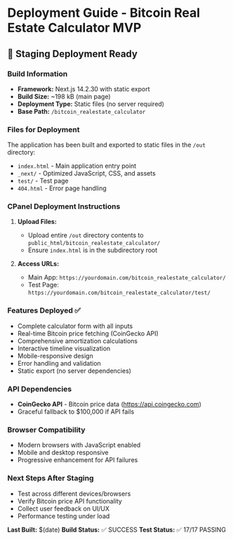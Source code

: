# Deployment Guide - Bitcoin Real Estate Calculator MVP

## 🚀 Staging Deployment Ready

### Build Information
- **Framework:** Next.js 14.2.30 with static export
- **Build Size:** ~198 kB (main page)
- **Deployment Type:** Static files (no server required)
- **Base Path:** `/bitcoin_realestate_calculator`

### Files for Deployment
The application has been built and exported to static files in the `/out` directory:
- `index.html` - Main application entry point
- `_next/` - Optimized JavaScript, CSS, and assets
- `test/` - Test page
- `404.html` - Error page handling

### CPanel Deployment Instructions

1. **Upload Files:**
   - Upload entire `/out` directory contents to `public_html/bitcoin_realestate_calculator/`
   - Ensure `index.html` is in the subdirectory root

2. **Access URLs:**
   - Main App: `https://yourdomain.com/bitcoin_realestate_calculator/`
   - Test Page: `https://yourdomain.com/bitcoin_realestate_calculator/test/`

### Features Deployed ✅
- Complete calculator form with all inputs
- Real-time Bitcoin price fetching (CoinGecko API)
- Comprehensive amortization calculations  
- Interactive timeline visualization
- Mobile-responsive design
- Error handling and validation
- Static export (no server dependencies)

### API Dependencies
- **CoinGecko API** - Bitcoin price data (https://api.coingecko.com)
- Graceful fallback to $100,000 if API fails

### Browser Compatibility
- Modern browsers with JavaScript enabled
- Mobile and desktop responsive
- Progressive enhancement for API failures

### Next Steps After Staging
- Test across different devices/browsers
- Verify Bitcoin price API functionality
- Collect user feedback on UI/UX
- Performance testing under load

**Last Built:** $(date)
**Build Status:** ✅ SUCCESS
**Test Status:** ✅ 17/17 PASSING